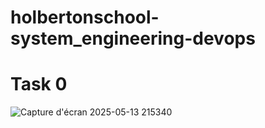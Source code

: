 # holbertonschool-system_engineering-devops
# Task 0
![Capture d'écran 2025-05-13 215340](https://github.com/user-attachments/assets/1756f2dd-e46a-4095-8b88-be5de40b25b3)
